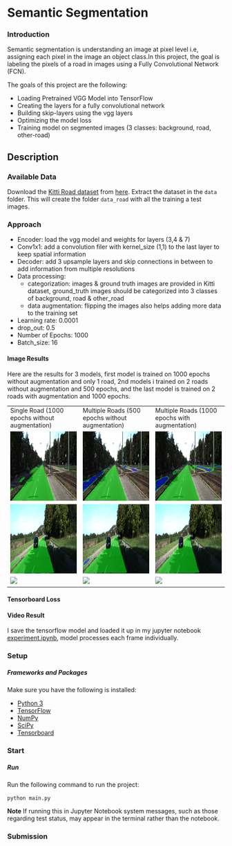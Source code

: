 # Semantic Segmentation
### Introduction

Semantic segmentation is understanding an image at pixel level i.e, assigning each pixel in the image an object class.In this project, the goal is labeling the pixels of a road in images using a Fully Convolutional Network (FCN).

The goals of this project are the following:

 * Loading Pretrained VGG Model into TensorFlow
 * Creating the layers for a fully convolutional network
 * Building skip-layers using the vgg layers
 * Optimizing the model loss
 * Training model on segmented images (3 classes: background, road, other-road)

## Description

### Available Data

Download the [Kitti Road dataset](http://www.cvlibs.net/datasets/kitti/eval_road.php) from [here](http://www.cvlibs.net/download.php?file=data_road.zip).  Extract the dataset in the `data` folder.  This will create the folder `data_road` with all the training a test images.

### Approach

* Encoder: load the vgg model and weights for layers (3,4 & 7)
* Conv1x1: add a convolution filer with kernel_size (1,1) to the last layer to keep spatial information
* Decoder: add 3 upsample layers and skip connections in between to add information from multiple resolutions
* Data processing: 
  * categorization: images & ground truth images are provided in Kitti dataset, ground_truth images should be categorized into 3 classes of background, road & other_road
  * data augmentation: flipping the images also helps adding more data to the training set
* Learning rate: 0.0001
* drop_out: 0.5
* Number of Epochs: 1000
* Batch_size: 16

#### Image Results

Here are the results for 3 models, first model is trained on 1000 epochs without augmentation and only 1 road, 2nd models i trained on 2 roads without augmentation and 500 epochs, and the last model is trained on 2 roads with augmentation and 1000 epochs.

 <table style="width:100%">
  <tr>
    <td>Single Road (1000 epochs without augmentation)</td>
    <td>Multiple Roads (500 epochs without augmentation)</td>
    <td>Multiple Roads (1000 epochs with augmentation)</td>
  </tr>
  <tr>
    <td><img src="./runs/single_road_1000_epochs/um_000001.png"height="160"/></td>
    <td><img src="./runs/multi_road_500_epochs/um_000001.png"  height="160"/></td>
    <td><img src="./runs/final_version/um_000001.png" height="160"/></td>
  </tr>
  <tr>
    <td><img src="./runs/single_road_1000_epochs/um_000044.png"  height="160"/></td>
    <td><img src="./runs/multi_road_500_epochs/um_000044.png" height="160"/></td>
    <td><img src="./runs/final_version/um_000044.png" height="160"/></td>
  </tr>
  <tr>
    <td><img src="./runs/single_road_1000_epochs/umm_000094.png" height="160"/></td>
    <td><img src="./runs/multi_road_500_epochs/umm_000094.png"  height="160"/></td>
    <td><img src="./runs/final_version/umm_000094.png"  height="160"/></td>
  </tr>
</table>

#### Tensorboard Loss

#### Video Result

I save the tensorflow model and loaded it up in my jupyter notebook [experiment.ipynb](https://github.com/chocolateHszd/Semantic-Segmentation/blob/master/experiment.ipynb), model processes each frame individually.

[video output]:()



### Setup
##### Frameworks and Packages
Make sure you have the following is installed:
 - [Python 3](https://www.python.org/)
 - [TensorFlow](https://www.tensorflow.org/)
 - [NumPy](http://www.numpy.org/)
 - [SciPy](https://www.scipy.org/)
 - [Tensorboard](https://www.tensorflow.org/get_started/graph_viz)

### Start

##### Run
Run the following command to run the project:
```
python main.py
```
**Note** If running this in Jupyter Notebook system messages, such as those regarding test status, may appear in the terminal rather than the notebook.

### Submission
